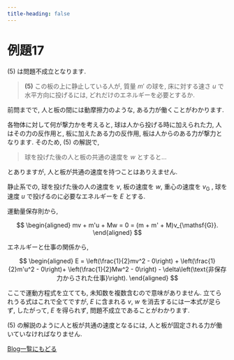 ```yaml
---
title-heading: false
---
```

<!-- Global site tag (gtag.js) - Google Analytics -->
<script async src="https://www.googletagmanager.com/gtag/js?id=UA-212193483-1"></script>
<script>
  window.dataLayer = window.dataLayer || [];
  function gtag(){dataLayer.push(arguments);}
  gtag('js', new Date());

  gtag('config', 'UA-212193483-1');
</script>
<!-- mathjax -->
<script type="text/javascript" async="" src="https://cdnjs.cloudflare.com/ajax/libs/mathjax/2.7.7/MathJax.js?config=TeX-MML-AM_CHTML">
</script>
<script type="text/x-mathjax-config">
 MathJax.Hub.Config({
 tex2jax: {
 inlineMath: [['$', '$'] ],
 displayMath: [ ['$$','$$'], ["\\[","\\]"] ]
 }
 });
</script>

# 例題17

(5) は問題不成立となります.

> **(5)** この板の上に静止している人が, 質量 $m'$ の球を, 床に対する速さ $u$ で水平方向に投げるには, どれだけのエネルギーを必要とするか.

前問までで, 人と板の間には動摩擦力のような, ある力が働くことがわかります.

各物体に対して何が撃力かを考えると, 球は人から投げる時に加えられた力, 人はその力の反作用と, 板に加えたある力の反作用, 板は人からのある力が撃力となります. そのため, (5) の解説で,

> 球を投げた後の人と板の共通の速度を $w$ とすると...

とありますが, 人と板が共通の速度を持つことはありえません.

静止系での, 球を投げた後の人の速度を $v$, 板の速度を $w$, 重心の速度を $v_{\mathsf{G}}$ , 球を速度 $u$ で投げるのに必要なエネルギーを $E$ とする.

運動量保存則から, 

$$
\begin{aligned}
 mv + m'u + Mw = 0 = (m + m' + M)v_{\mathsf{G}}. 
\end{aligned}
$$

エネルギーと仕事の関係から, 

$$
\begin{aligned}
  E = \left(\frac{1}{2}mv^2 - 0\right) + \left(\frac{1}{2}m'u^2 - 0\right)+ \left(\frac{1}{2}Mw^2 - 0\right) - \delta\left(\text{非保存力からされた仕事}\right).
\end{aligned}
$$


ここで運動方程式を立てても, 未知数を複数含むので意味がありません. 立てられうる式はこれで全てですが, $E$ に含まれる $v$, $w$ を消去するには一本式が足らず, したがって, $E$ を得られず, 問題不成立であることがわかります. 

(5) の解説のように人と板が共通の速度となるには, 人と板が固定される力が働いていなければなりません.

[Blog一覧にもどる](https://koutya0akari.github.io/Blog)
